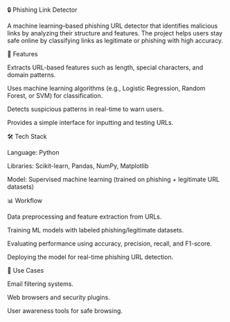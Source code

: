 🔒 Phishing Link Detector

A machine learning–based phishing URL detector that identifies malicious links by analyzing their structure and features. The project helps users stay safe online by classifying links as legitimate or phishing with high accuracy.

🚀 Features

Extracts URL-based features such as length, special characters, and domain patterns.

Uses machine learning algorithms (e.g., Logistic Regression, Random Forest, or SVM) for classification.

Detects suspicious patterns in real-time to warn users.

Provides a simple interface for inputting and testing URLs.

🛠️ Tech Stack

Language: Python

Libraries: Scikit-learn, Pandas, NumPy, Matplotlib

Model: Supervised machine learning (trained on phishing + legitimate URL datasets)

📊 Workflow

Data preprocessing and feature extraction from URLs.

Training ML models with labeled phishing/legitimate datasets.

Evaluating performance using accuracy, precision, recall, and F1-score.

Deploying the model for real-time phishing URL detection.

📌 Use Cases

Email filtering systems.

Web browsers and security plugins.

User awareness tools for safe browsing.
